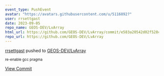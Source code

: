 ```yaml
---
event_type: PushEvent
avatar: "https://avatars.githubusercontent.com/u/5116892?"
user: rrsettgast
date: 2023-09-05
repo_name: GEOS-DEV/LvArray
html_url: https://github.com/GEOS-DEV/LvArray/commit/e583a20542d02f528c83c48c3b30646108948d2a
repo_url: https://github.com/GEOS-DEV/LvArray
---
```


<a href='https://github.com/rrsettgast' target='_blank'>rrsettgast</a> pushed to <a href='https://github.com/GEOS-DEV/LvArray' target='_blank'>GEOS-DEV/LvArray</a>

<small>re-enable gcc pragma</small>

<a href='https://github.com/GEOS-DEV/LvArray/commit/e583a20542d02f528c83c48c3b30646108948d2a' target='_blank'>View Commit</a>